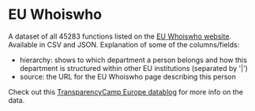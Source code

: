 # EU Whoiswho
A dataset of all 45283 functions listed on the [EU Whoiswho website](http://europa.eu/whoiswho/public/). Available in CSV and JSON. Explanation of some of the columns/fields:
- hierarchy: shows to which department a person belongs and how this department is structured within other EU institutions (separated by '|')
- source: the URL for the EU Whoiswho page describing this person

Check out this [TransparencyCamp Europe datablog](https://transparencycamp.eu/2016/04/13/who-is-who-in-eu-institutions/) for more info on the data.
